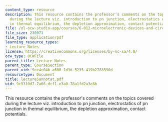 ```yaml
---
content_type: resource
description: This resource contains the professor's comments on the topics covered
  during the lecture viz. introduction to pn junction, electrostatics of pn junction
  in thermal equilibrium, the depletion approximation, contact potentials.
file: /ol-ocw-studio-app/courses/6-012-microelectronic-devices-and-circuits-fall-2005/9c9310d77a66dcf1e3a078a1fd2a3e8b_lecture5annotat.pdf
file_size: 230071
file_type: application/pdf
learning_resource_types:
- Lecture Notes
license: https://creativecommons.org/licenses/by-nc-sa/4.0/
ocw_type: OCWFile
parent_title: Lecture Notes
parent_type: CourseSection
parent_uid: 9ce4c04b-a600-1d3d-5235-419b2783590d
resourcetype: Document
title: lecture5annotat.pdf
uid: 9c9310d7-7a66-dcf1-e3a0-78a1fd2a3e8b
---
```

This resource contains the professor's comments on the topics covered during the lecture viz. introduction to pn junction, electrostatics of pn junction in thermal equilibrium, the depletion approximation, contact potentials.